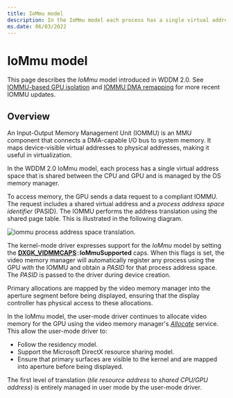 ```yaml
---
title: IoMmu model
description: In the IoMmu model each process has a single virtual address space that is shared between the CPU and graphics processing unit (GPU) and is managed by the OS memory manager.
ms.date: 06/03/2022
---
```


# IoMmu model

This page describes the *IoMmu* model introduced in WDDM 2.0. See [IOMMU-based GPU isolation](iommu-based-gpu-isolation.md) and [IOMMU DMA remapping](iommu-dma-remapping.md) for more recent IOMMU updates.

## Overview

An Input-Output Memory Management Unit (IOMMU) is an MMU component that connects a DMA-capable I/O bus to system memory. It maps device-visible virtual addresses to physical addresses, making it useful in virtualization.

In the WDDM 2.0 IoMmu model, each process has a single virtual address space that is shared between the CPU and GPU and is managed by the OS memory manager.

To access memory, the GPU sends a data request to a compliant IOMMU. The request includes a shared virtual address and a *process address space identifier* (PASID). The IOMMU performs the address translation using the shared page table. This is illustrated in the following diagram.

![iommu process address space translation.](images/iommu-model.1.png)

The kernel-mode driver expresses support for the *IoMmu* model by setting the [**DXGK_VIDMMCAPS**](/windows-hardware/drivers/ddi/d3dkmddi/ns-d3dkmddi-_dxgk_vidmmcaps)::**IoMmuSupported** caps. When this flags is set, the video memory manager will automatically register any process using the GPU with the IOMMU and obtain a *PASID* for that process address space. The *PASID* is passed to the driver during device creation.

Primary allocations are mapped by the video memory manager into the aperture segment before being displayed, ensuring that the display controller has physical access to these allocations.

In the IoMmu model, the user-mode driver continues to allocate video memory for the GPU using the video memory manager's [*Allocate*](/windows-hardware/drivers/ddi/d3dumddi/nc-d3dumddi-pfnd3dddi_allocatecb) service. This allow the user-mode driver to:

* Follow the residency model.
* Support the Microsoft DirectX resource sharing model.
* Ensure that primary surfaces are visible to the kernel and are mapped into aperture before being displayed.

The first level of translation (*tile resource address* to *shared CPU/GPU address*) is entirely managed in user mode by the user-mode driver.
